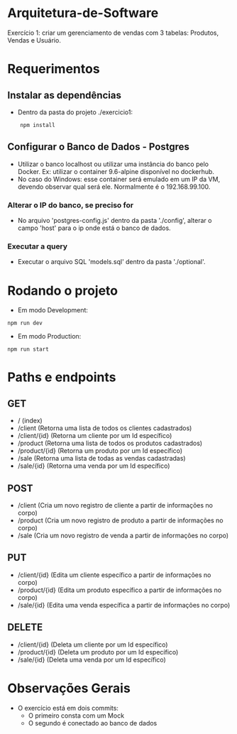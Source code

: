 # Arquitetura-de-Software
Exercício 1: criar um gerenciamento de vendas com 3 tabelas: Produtos, Vendas e Usuário.

# Requerimentos

## Instalar as dependências
- Dentro da pasta do projeto ./exercicio1:

```
    npm install
```

## Configurar o Banco de Dados - Postgres
- Utilizar o banco localhost ou utilizar uma instância do banco pelo Docker. Ex: utilizar o container 9.6-alpine disponível no dockerhub.
- No caso do Windows: esse container será emulado em um IP da VM, devendo observar qual será ele. Normalmente é o 192.168.99.100.

### Alterar o IP do banco, se preciso for
- No arquivo 'postgres-config.js' dentro da pasta './config', alterar o campo 'host' para o ip onde está o banco de dados.

### Executar a query
- Executar o arquivo SQL 'models.sql' dentro da pasta './optional'.

# Rodando o projeto
- Em modo Development:
```
npm run dev
```

- Em modo Production:
```
npm run start
```

# Paths e endpoints

## GET
- / (index)
- /client (Retorna uma lista de todos os clientes cadastrados)
- /client/{id} (Retorna um cliente por um Id específico)
- /product (Retorna uma lista de todos os produtos cadastrados)
- /product/{id} (Retorna um produto por um Id específico)
- /sale (Retorna uma lista de todas as vendas cadastradas)
- /sale/{id} (Retorna uma venda por um Id específico)

## POST
- /client (Cria um novo registro de cliente a partir de informações no corpo)
- /product (Cria um novo registro de produto a partir de informações no corpo)
- /sale (Cria um novo registro de venda a partir de informações no corpo)

## PUT
- /client/{id} (Edita um cliente específico a partir de informações no corpo)
- /product/{id} (Edita um produto específico a partir de informações no corpo)
- /sale/{id} (Edita uma venda específica a partir de informações no corpo)

## DELETE
- /client/{id} (Deleta um cliente por um Id específico)
- /product/{id} (Deleta um produto por um Id específico)
- /sale/{id} (Deleta uma venda por um Id específico)

# Observações Gerais
- O exercício está em dois commits:
    - O primeiro consta com um Mock
    - O segundo é conectado ao banco de dados
